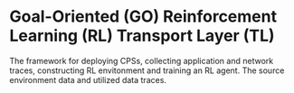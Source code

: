 # Goal-Oriented (GO) Reinforcement Learning (RL) Transport Layer (TL)
The framework for deploying CPSs, collecting application and network traces, constructing RL envitonment and training an RL agent. The source environment data and utilized data traces.
